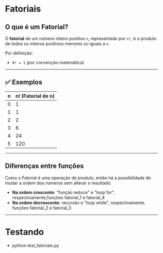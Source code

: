 # Fatoriais

## O que é um Fatorial?

O **fatorial** de um número inteiro positivo `n`, representado por `n!`, é o produto de todos os inteiros positivos menores ou iguais a `n`.

Por definição:
- `0! = 1` (por convenção matemática)

---

## ✅ Exemplos

| n   | n! (Fatorial de n) |
|-----|---------------------|
| 0   | 1                   |
| 1   | 1                   |
| 2   | 2                   |
| 3   | 6                   |
| 4   | 24                  |
| 5   | 120                 |

---

## Diferenças entre funções

Como o Fatorial é uma operação de produto, então há a possibilidade de mudar a ordem dos números sem alterar o resultado. 
- **Na ordem crescente**: "função reduce" e "loop for", respectivamente,funções fatorial_1 e fatorial_4   
- **Na ordem decrescente**: recursão e "loop while", respectivamente, funções fatorial_2 e fatorial_3

---

# Testando
- python test_fatorials.py
